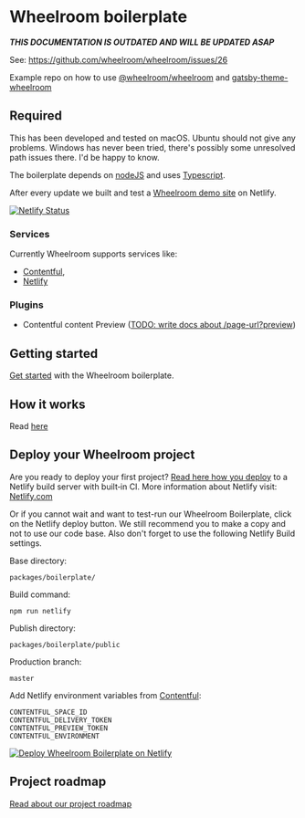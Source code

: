 # Wheelroom boilerplate

**_THIS DOCUMENTATION IS OUTDATED AND WILL BE UPDATED ASAP_**

See: https://github.com/wheelroom/wheelroom/issues/26

Example repo on how to use
[@wheelroom/wheelroom](https://www.npmjs.com/package/@wheelroom/wheelroom) and
[gatsby-theme-wheelroom](https://www.npmjs.com/package/gatsby-theme-wheelroom)

## Required

This has been developed and tested on macOS. Ubuntu should not give any
problems. Windows has never been tried, there's possibly some unresolved path
issues there. I'd be happy to know.

The boilerplate depends on [nodeJS](https://nodejs.org) and uses
[Typescript](https://www.typescriptlang.org).

After every update we built and test a [Wheelroom demo
site](https://boilerplate.wheelroom.io/) on Netlify.

[![Netlify
Status](https://api.netlify.com/api/v1/badges/a6a09e15-6435-415f-90cb-de81a6b75f5d/deploy-status)](https://app.netlify.com/sites/wheelroom-boilerplate/deploys)

### Services

Currently Wheelroom supports services like:

- [Contentful](https://www.contentful.com/),
- [Netlify](https://www.netlify.com/)

### Plugins

- Contentful content Preview ([TODO: write docs about
  /page-url?preview](./docs/roadmap.md))

## Getting started

[Get started](./docs/getting-started.md) with the Wheelroom boilerplate.

## How it works

Read [here](./docs/how-it-works.md)

## Deploy your Wheelroom project

Are you ready to deploy your first project? [Read here how you
deploy](./deploy.md) to a Netlify build server with built‑in CI. More
information about Netlify visit: [Netlify.com](https://www.netlify.com/)

Or if you cannot wait and want to test-run our Wheelroom Boilerplate, click on
the Netlify deploy button. We still recommend you to make a copy and not to use
our code base. Also don't forget to use the following Netlify Build settings.

Base directory:
```
packages/boilerplate/
```

Build command: 
```
npm run netlify
```

Publish directory: 
```
packages/boilerplate/public
```

Production branch:

```
master
```

Add Netlify environment variables from [Contentful](https://contentful.com/):
```
CONTENTFUL_SPACE_ID
CONTENTFUL_DELIVERY_TOKEN
CONTENTFUL_PREVIEW_TOKEN
CONTENTFUL_ENVIRONMENT
```

[![Deploy Wheelroom Boilerplate on
Netlify](https://www.netlify.com/img/deploy/button.svg)](https://app.netlify.com/start/deploy?repository=https://github.com/wheelroom/wheelroom/)

## Project roadmap

[Read about our project roadmap](./docs/roadmap.md)
